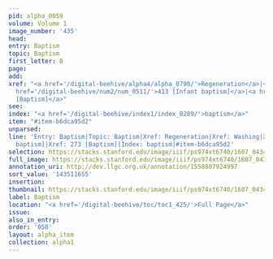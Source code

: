 ```yaml
---
pid: alpha_0059
volume: Volume 1
image_number: '435'
head:
entry: Baptism
topic: Baptism
first_letter: B
page:
add:
xref: "<a href='/digital-beehive/alpha4/alpha_0790/'>Regeneration</a>|<a href='/digital-beehive/alpha5/alpha_1027/'>Washing</a>|<a
  href='/digital-beehive/num2/num_0511/'>413 [Infant baptism]</a>|<a href='/digital-beehive/num2/num_0308/'>273
  [Baptism]</a>"
see:
index: "<a href='/digital-beehive/index1/index_0289/'>baptism</a>"
item: "#item-b6dca95d2"
unparsed:
line: 'Entry: Baptism|Topic: Baptism|Xref: Regeneration|Xref: Washing|Xref: 413 [Infant
  baptism]|Xref: 273 [Baptism]|Index: baptism|#item-b6dca95d2'
selection: https://stacks.stanford.edu/image/iiif/ps974xt6740/1607_0434/355,1655,3066,697/full/0/default.jpg
full_image: https://stacks.stanford.edu/image/iiif/ps974xt6740/1607_0434/full/full/0/default.jpg
annotation_uri: http://dev.llgc.org.uk/annotation/1558807924997
sort_value: '143511655'
insertion:
thumbnail: https://stacks.stanford.edu/image/iiif/ps974xt6740/1607_0434/355,1655,600,180/250,/0/default.jpg
label: Baptism
location: "<a href='/digital-beehive/toc/toc1_425/'>Full Page</a>"
issue:
also_in_entry:
order: '058'
layout: alpha_item
collection: alpha1
---
```

